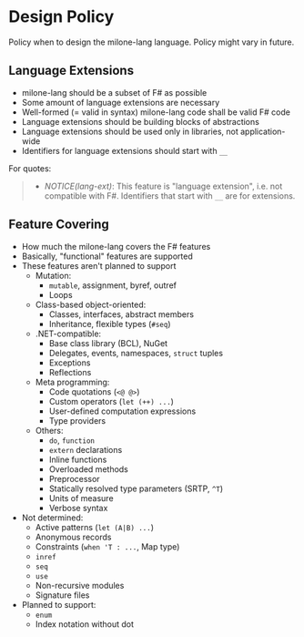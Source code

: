 # Design Policy

Policy when to design the milone-lang language. Policy might vary in future.

## Language Extensions

- milone-lang should be a subset of F# as possible
- Some amount of language extensions are necessary
- Well-formed (= valid in syntax) milone-lang code shall be valid F# code
- Language extensions should be building blocks of abstractions
- Language extensions should be used only in libraries, not application-wide
- Identifiers for language extensions should start with `__`

For quotes:

> - *NOTICE(lang-ext)*: This feature is "language extension", i.e. not compatible with F#. Identifiers that start with `__` are for extensions.

## Feature Covering

- How much the milone-lang covers the F# features
- Basically, "functional" features are supported
- These features aren't planned to support
    - Mutation:
        - `mutable`, assignment, byref, outref
        - Loops
    - Class-based object-oriented:
        - Classes, interfaces, abstract members
        - Inheritance, flexible types (`#seq`)
    - .NET-compatible:
        - Base class library (BCL), NuGet
        - Delegates, events, namespaces, `struct` tuples
        - Exceptions
        - Reflections
    - Meta programming:
        - Code quotations (`<@ @>`)
        - Custom operators (`let (++) ...`)
        - User-defined computation expressions
        - Type providers
    - Others:
        - `do`, `function`
        - `extern` declarations
        - Inline functions
        - Overloaded methods
        - Preprocessor
        - Statically resolved type parameters (SRTP, `^T`)
        - Units of measure
        - Verbose syntax
- Not determined:
    - Active patterns (`let (A|B) ...`)
    - Anonymous records
    - Constraints (`when 'T : ...`, Map type)
    - `inref`
    - `seq`
    - `use`
    - Non-recursive modules
    - Signature files
- Planned to support:
    - `enum`
    - Index notation without dot
